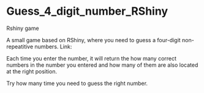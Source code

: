 # Guess_4_digit_number_RShiny
Rshiny game

A small game based on RShiny, where you need to guess a four-digit non-repeatitive numbers. 
Link: 

Each time you enter the number, it will return the how many correct numbers in the number you entered and how many of them are also located at the right position. 

Try how many time you need to guess the right number. 
